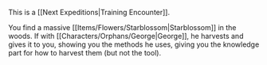 This is a [[Next Expeditions|Training Encounter]].

You find a massive [[Items/Flowers/Starblossom|Starblossom]] in the woods. If with [[Characters/Orphans/George|George]], he harvests and gives it to you, showing you the methods he uses, giving you the knowledge part for how to harvest them (but not the tool).